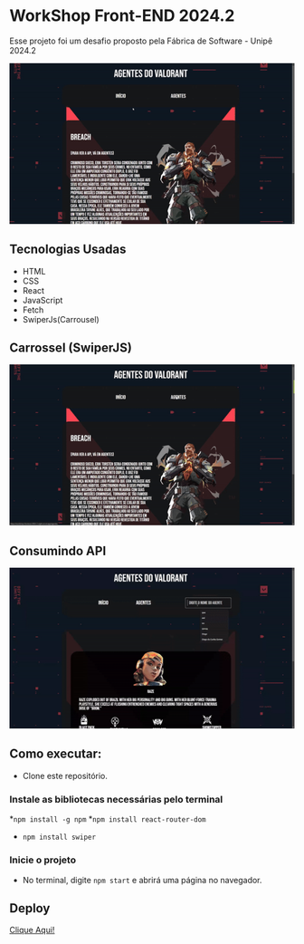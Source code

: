 # WorkShop Front-END 2024.2

Esse projeto foi um desafio proposto pela Fábrica de Software - Unipê 2024.2

<p>
  <img widht="500" height "400" src="src/imgs/gif1.gif">
</p>

## Tecnologias Usadas

* HTML
* CSS
* React
* JavaScript
* Fetch
* SwiperJs(Carrousel)

## Carrossel (SwiperJS)

<p>
  <img widht="500" height "400" src="src/imgs/gif2.gif">
</p>

## Consumindo API

<p>
  <img widht="500" height "400" src="src/imgs/gif3.gif">
</p>

## Como executar:

* Clone este repositório.

### Instale as bibliotecas necessárias pelo terminal

*`npm install -g npm`
*`npm install react-router-dom`
* `npm install swiper`

### Inicie o projeto

* No terminal, digite `npm start` e abrirá uma página no navegador.


## Deploy
[Clique Aqui!](https://workshop-frontend-2024-2-eight.vercel.app/)

